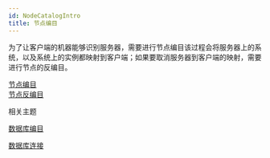 ```yaml
---
id: NodeCatalogIntro
title: 节点编目
---
```

为了让客户端的机器能够识别服务器，需要进行节点编目该过程会将服务器上的系统，以及系统上的实例都映射到客户端；如果要取消服务器到客户端的映射，需要进行节点的反编目。

[节点编目](NodeCatalog)  
[节点反编目](NodeunCatalog)

 相关主题

 [数据库编目](DatabaseCatalogIntro)

 [数据库连接](DatabaseConnect)


